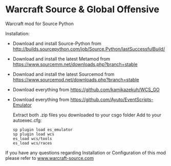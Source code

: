 # Warcraft Source & Global Offensive

Warcraft mod for Source Python

Installation:

- Download and install Source-Python from http://builds.sourcepython.com/job/Source.Python/lastSuccessfulBuild/
- Download and install the latest Metamod from https://www.sourcemm.net/downloads.php?branch=stable
- Download and install the latest Sourcemod from https://www.sourcemod.net/downloads.php?branch=stable
- Download everything from https://github.com/kamikazekuh/WCS_GO
- Download everything from https://github.com/Ayuto/EventScripts-Emulator
  
  Extract both .zip files you downloaded to your csgo folder
  Add to your autoexec.cfg: 

      sp plugin load es_emulator
      sp plugin load wcs
      es_load wcs/tools
      es_load wcs/races


If you have any questions regarding Installation or Configuration of this mod please refer to www.warcraft-source.com
